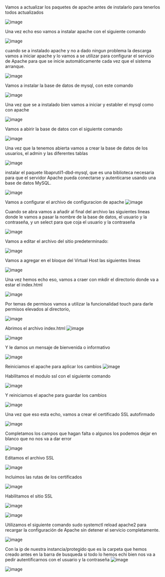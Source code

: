 Vamos a actualizar los paquetes de apache antes de instalarlo para tenerlos todos actualizados

![image](https://github.com/user-attachments/assets/e2f5c111-34c9-46eb-a918-04f7f25aa68e)

Una vez echo eso vamos a instalar apache con el siguiente comando

![image](https://github.com/user-attachments/assets/c5b4d794-c2cc-4515-8a88-5b343ea04e59)

cuando se a instalado apache y no a dado ningun problema la descarga vamos a iniciar apache y 
lo vamos a se utilizar para configurar el servicio de Apache para que se inicie automáticamente cada vez que el sistema arranque.

![image](https://github.com/user-attachments/assets/51b35c8d-d1af-413d-b79f-b20e1e16aeee)

Vamos a instalar la base de datos de mysql, con este comando

![image](https://github.com/user-attachments/assets/18465fc7-255f-4cea-ab5f-12229fd1c1f0)

Una vez que se a instalado bien vamos a iniciar y establer el mysql como con apache 

![image](https://github.com/user-attachments/assets/a8f3255c-eff8-4140-a456-6412ccafa7e2)

Vamos a abirir la base de datos con el siguiente comando

![image](https://github.com/user-attachments/assets/7534cab8-9b6f-4b5c-86d1-6e262ac59e8e)

Una vez que la tenemos abierta vamos a crear la base de datos de los usuarios, el admin
y las diferentes tablas 

![image](https://github.com/user-attachments/assets/f69a3404-4dd3-4bea-ac00-9c25865637fc)

instalar el paquete libaprutil1-dbd-mysql, que es una biblioteca necesaria para que el servidor Apache pueda conectarse y autenticarse usando una base de datos MySQL.

![image](https://github.com/user-attachments/assets/518c3f26-5484-4864-9043-254f93f3e76a)

Vamos a configurar el archivo de configuracion de apache 
![image](https://github.com/user-attachments/assets/c1fa1443-1aa1-4203-a807-52e81b5524ab)

Cuando se abra vamos a añadir al final del archivo las siguientes lineas donde le vamos a pasar la nombre de la base de datos,
el usuario y la contraseña, y un select para que coja el usuario y la contraseña

![image](https://github.com/user-attachments/assets/2fb70d0c-2938-4e9a-b9c9-b83d75102332)

Vamos a editar el archivo del sitio predeterminado:

![image](https://github.com/user-attachments/assets/0a550c31-b5dc-42cd-84f3-231a52d8b050)

Vamos a agregar en el bloque del Virtual Host las siguientes lineas

![image](https://github.com/user-attachments/assets/d1fd4afa-479f-40f7-b291-b229708cc97e)

Una vez hemos echo eso, vamos a craer con mkdir el directorio donde va a estar el index.html

![image](https://github.com/user-attachments/assets/85d1096d-a6e9-4c32-a555-dcc424c65b73)

Por temas de permisos vamos a utilizar la funcionalidad touch para darle permisos elevados al directorio,

![image](https://github.com/user-attachments/assets/fd8e76ff-6be6-4400-a3fd-fdf9c3cd0cd2)

Abrimos el archivo index.html 
![image](https://github.com/user-attachments/assets/a7ed77a9-5b91-4cb6-849f-3e5ef5e4d626)

![image](https://github.com/user-attachments/assets/6e11fc62-706c-4432-adf9-b2e282a66975)

Y le damos un mensaje de bienvenida o informativo

![image](https://github.com/user-attachments/assets/3e028f38-d0e6-43dd-948b-0cd096e0d306)

Reiniciamos el apache para aplicar los cambios 
![image](https://github.com/user-attachments/assets/b5263d96-7ee8-4efd-96ab-6893c7c6cbf4)

Habilitamos el modulo ssl con el siguiente comando

![image](https://github.com/user-attachments/assets/9c633b7d-d4e2-46cb-8776-26700577d956)

Y reiniciamos el apache para guardar los cambios

![image](https://github.com/user-attachments/assets/417233ac-0a6b-4acd-8880-ebd43b517cc4)

Una vez que eso esta echo, vamos a crear el certificado SSL autofirmado

![image](https://github.com/user-attachments/assets/9f135a78-69d6-4046-bcf9-83273de0c7fa)

Completamos los campos que hagan falta o algunos los podemos dejar en blanco que no nos va a dar error

![image](https://github.com/user-attachments/assets/cabc3bb3-f98c-4d27-be65-253dd64f5e7f)

Editamos el archivo SSL

![image](https://github.com/user-attachments/assets/2f0ffaef-0da3-4334-bf08-a7ccb4853282)

Incluimos las rutas de los certificados

![image](https://github.com/user-attachments/assets/9c735e8e-2d4d-4089-b720-98d43ddb2c7a)

Habilitamos el sitio SSL

![image](https://github.com/user-attachments/assets/bacccf7f-d4b9-414b-bda5-6fb5ead6ab8b)

![image](https://github.com/user-attachments/assets/19897122-8676-4dc4-8e8f-1e8ad0727619)

Utilizamos el siguiente comando sudo systemctl reload apache2 para recargar la configuración de Apache sin detener el servicio completamente.

![image](https://github.com/user-attachments/assets/43269691-27c6-4d99-befb-e57999bf0f39)

Con la ip de nuestra instancia/protegido que es la carpeta que hemos creado antes en la barra de busqueda si todo lo hemos echi bien nos va a pedir autentificarnos con el usuario y la contraseña
![image](https://github.com/user-attachments/assets/b37d6bc7-6f17-42d5-974d-be8e0bba6197)

![image](https://github.com/user-attachments/assets/b7aa660b-8549-42b3-ba9a-5861707626e8)




























